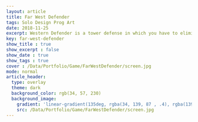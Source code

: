 ```yaml
---
layout: article
title: Far West Defender
tags: Solo Design Prog Art
date: 2018-11-25
excerpt: Western Defender is a tower defense in which you have to eliminate the Indians who come to steal the gold from the train.
key: far-west-defender
show_title : true
show_excerpt : false
show_date : true
show_tags : true
cover : /Data/Portfolio/Game/FarWestDefender/screen.jpg
mode: normal
article_header:
  type: overlay
  theme: dark
  background_color: rgb(34, 57, 230)
  background_image: 
    gradient: 'linear-gradient(135deg, rgba(34, 139, 87 , .4), rgba(139, 34, 139, .4))'
    src: /Data/Portfolio/Game/FarWestDefender/screen.jpg
---
```

